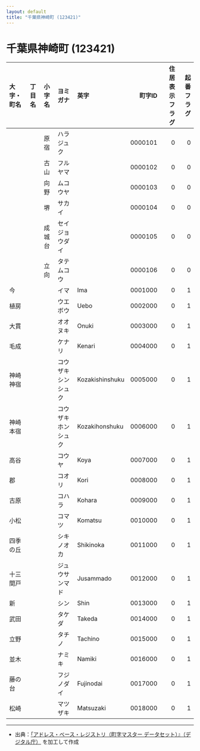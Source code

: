 ```yaml
---
layout: default
title: "千葉県神崎町 (123421)"
---
```


# 千葉県神崎町 (123421)

| 大字・町名 | 丁目名 | 小字名 | ヨミガナ | 英字 | 町字ID | 住居表示フラグ | 起番フラグ |
|:--------|:------|:------|:-----------------|:---------------------|--------:|----------:|--------:|
|  |  | 原宿 | ハラジュク |  | 0000101 | 0 | 0 |
|  |  | 古山 | フルヤマ |  | 0000102 | 0 | 0 |
|  |  | 向野 | ムコウヤ |  | 0000103 | 0 | 0 |
|  |  | 堺 | サカイ |  | 0000104 | 0 | 0 |
|  |  | 成城台 | セイジョウダイ |  | 0000105 | 0 | 0 |
|  |  | 立向 | タテムコウ |  | 0000106 | 0 | 0 |
| 今 |  |  | イマ | Ima | 0001000 | 0 | 1 |
| 植房 |  |  | ウエボウ | Uebo | 0002000 | 0 | 1 |
| 大貫 |  |  | オオヌキ | Onuki | 0003000 | 0 | 1 |
| 毛成 |  |  | ケナリ | Kenari | 0004000 | 0 | 1 |
| 神崎神宿 |  |  | コウザキシンシュク | Kozakishinshuku | 0005000 | 0 | 1 |
| 神崎本宿 |  |  | コウザキホンシュク | Kozakihonshuku | 0006000 | 0 | 1 |
| 高谷 |  |  | コウヤ | Koya | 0007000 | 0 | 1 |
| 郡 |  |  | コオリ | Kori | 0008000 | 0 | 1 |
| 古原 |  |  | コハラ | Kohara | 0009000 | 0 | 1 |
| 小松 |  |  | コマツ | Komatsu | 0010000 | 0 | 1 |
| 四季の丘 |  |  | シキノオカ | Shikinoka | 0011000 | 0 | 1 |
| 十三間戸 |  |  | ジュウサンマド | Jusammado | 0012000 | 0 | 1 |
| 新 |  |  | シン | Shin | 0013000 | 0 | 1 |
| 武田 |  |  | タケダ | Takeda | 0014000 | 0 | 1 |
| 立野 |  |  | タチノ | Tachino | 0015000 | 0 | 1 |
| 並木 |  |  | ナミキ | Namiki | 0016000 | 0 | 1 |
| 藤の台 |  |  | フジノダイ | Fujinodai | 0017000 | 0 | 1 |
| 松崎 |  |  | マツザキ | Matsuzaki | 0018000 | 0 | 1 |

---

- 出典：[「アドレス・ベース・レジストリ（町字マスター データセット）』（デジタル庁）](https://www.digital.go.jp/policies/base_registry_address/) を加工して作成